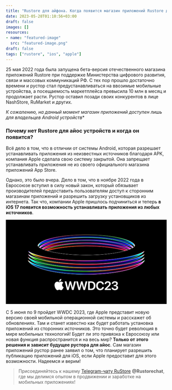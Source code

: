 ```yaml
---
title: "Rustore для айфона. Когда появится магазин приложений Rustore для iOS?"
date: 2023-05-28T01:10:56+03:00
draft: false
images: []
resources:
- name: "featured-image"
  src: "featured-image.png"
draft: false
tags: ["rustore", "ios", "apple"]
---
```

25 мая 2022 года была запущена бета-версия отечественного магазина приложений Rustore при поддержке Министерства цифрового развития, связи и массовых коммуникаций РФ.
С тех пор прошло достаточно времени и рустор стал предустанавливаться на ввозимые мобильные устройства, а посещаемость маркетплейса превысила 10 млн в месяц и продолжает расти. Рустор оставил позади своих конкурентов в лице NashStore, RuMarket и других.

*К сожалению, на данный момент магазин приложений доступен лишь для владельцев Android устройств**

### Почему нет Rustore для айос устройств и когда он появится?

Всё дело в том, что в отличии от системы Android, которая разрешает устанавливать приложения из неизвестных источников благодаря APK, компания Apple сделала свою систему закрытой. Она запрещает устанавливать приложения не из своего официального магазина приложений App Store.

Однако, это было вчера. Дело в том, что в ноябре 2022 года в Евросоюзе вступил в силу новый закон, который обязывает производителей предоставить пользователям доступ к 
сторонним магазинам приложений и разрешить загрузку установщиков из 
интернета. Так что, компании Apple пришлось подчиниться и теперь **в iOS 17 появится возможность устанавливать приложения из любых источников**.

![](Untitled1.png "Ежегодная концеренция Apple")

С 5 июня по 9 пройдет WWDC 2023, где Apple представит новую версию своей мобильной операционной системы и расскажет об обновлениях. Там и станет известно как будет работать установка приложений из сторонних источников. Это точно будет революция в мире мобильных технологий!
Будет ли это привязка к Евросоюзу или новая функция распространится и на весь мир? **Только от этого решения и зависит будущее рустора для айос**. Сам магазин приложений рустор ранее заявил о том, что планирует разрешить публикацию приложений для iOS, если Apple предоставит для этого возможности. Надеемся и верим!

> Присоединяйтесь к нашему [Telegram-чату RuStore](https://t.me/rustorechat) **@Rustorechat**, где мы делимся опытом в продвижении и заработке на мобильных приложениях!
>